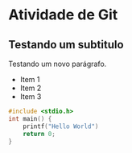 # Atividade de Git 

## Testando um subtitulo

Testando um novo parágrafo.

+ Item 1
+ Item 2
+ Item 3


``` c
#include <stdio.h>
int main() {
	printf("Hello World")
	return 0;
}
```
